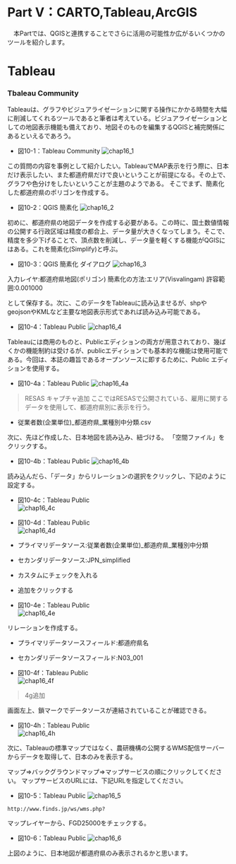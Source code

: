 # Part V：CARTO,Tableau,ArcGIS

　本Partでは、QGISと連携することでさらに活用の可能性か広がるいくつかのツールを紹介します。


# Tableau

### Tbaleau Community

Tableauは、グラフやビジュアライゼーションに関する操作にかかる時間を大幅に削減してくれるツールであると筆者は考えている。ビジュアライゼーションとしての地図表示機能も備えており、地図そのものを編集するQGISと補完関係にあるといえるであろう。

- 図10-1：Tableau Community
![chap16_1](img/chap16_1.png)

この質問の内容を事例として紹介したい。TableauでMAP表示を行う際に、日本だけ表示したい、また都道府県だけで良いということが前提になる。その上で、グラフや色分けをしたいということが主題のようである。
そこでまず、簡素化した都道府県のポリゴンを作成する。

- 図10-2：QGIS 簡素化
![chap16_2](img/chap16_2.png)

初めに、都道府県の地図データを作成する必要がある。この時に、国土数値情報の公開する行政区域は精度の都合上、データ量が大きくなってしまう。そこで、精度を多少下げることで、頂点数を削減し、データ量を軽くする機能がQGISにはある。これを簡素化(Simplify)と呼ぶ。

- 図10-3：QGIS 簡素化 ダイアログ
![chap16_3](img/chap16_3.png)

入力レイヤ:都道府県地図(ポリゴン)
簡素化の方法:エリア(Visvalingam)
許容範囲:0.001000

として保存する。次に、このデータをTableauに読み込ませるが、shpやgeojsonやKMLなど主要な地図表示形式であれば読み込み可能である。

- 図10-4：Tableau Public
![chap16_4](img/chap16_4.png)

Tableauには商用のものと、Publicエディションの両方が用意されており、幾ばくかの機能制約は受けるが、publicエディションでも基本的な機能は使用可能である。今回は、本誌の趣旨であるオープンソースに即するために、Public エディションを使用する。

- 図10-4a：Tableau Public
![chap16_4a](img/chap16_4a.png)

>RESAS キャプチャ追加
ここではRESASで公開されている、雇用に関するデータを使用して、都道府県別に表示を行う。
- 従業者数(企業単位)\_都道府県_業種別中分類.csv

次に、先ほど作成した、日本地図を読み込み、紐づける。
「空間ファイル」をクリックする。

- 図10-4b：Tableau Public
![chap16_4b](img/chap16_4b.png)

読み込んだら、「データ」からリレーションの選択をクリックし、下記のように設定する。
- 図10-4c：Tableau Public  
![chap16_4c](img/chap16_4c.png)

- 図10-4d：Tableau Public  
![chap16_4d](img/chap16_4d.png)

- プライマリデータソース:従業者数(企業単位)\_都道府県_業種別中分類
- セカンダリデータソース:JPN_simplified
- カスタムにチェックを入れる
- 追加をクリックする

- 図10-4e：Tableau Public  
![chap16_4e](img/chap16_4e.png)

リレーションを作成する。

- プライマリデータソースフィールド:都道府県名
- セカンダリデータソースフィールド:N03_001

- 図10-4f：Tableau Public  
![chap16_4f](img/chap16_4f.png)

>4g追加

画面左上、鎖マークでデータソースが連結されていることが確認できる。
- 図10-4h：Tableau Public  
![chap16_4h](img/chap16_4h2.png)

次に、Tableauの標準マップではなく、農研機構の公開するWMS配信サーバーからデータを取得して、日本のみを表示する。

マップ⇒バックグラウンドマップ⇒マップサービスの順にクリックしてください。
マップサービスのURLには、下記URLを指定してください。

- 図10-5：Tableau Public
![chap16_5](img/chap16_5.png)
```
http://www.finds.jp/ws/wms.php?
```
マップレイヤーから、FGD25000をチェックする。

- 図10-6：Tableau Public
![chap16_6](img/chap16_6.png)

上図のように、日本地図が都道府県のみ表示されるかと思います。

